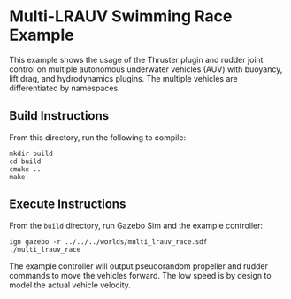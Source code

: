 # Multi-LRAUV Swimming Race Example

This example shows the usage of the Thruster plugin and rudder joint control on
multiple autonomous underwater vehicles (AUV) with buoyancy, lift drag, and
hydrodynamics plugins. The multiple vehicles are differentiated by namespaces.

## Build Instructions

From this directory, run the following to compile:

    mkdir build
    cd build
    cmake ..
    make

## Execute Instructions

From the `build` directory, run Gazebo Sim and the example controller:

    ign gazebo -r ../../../worlds/multi_lrauv_race.sdf
    ./multi_lrauv_race

The example controller will output pseudorandom propeller and rudder commands
to move the vehicles forward. The low speed is by design to model the actual
vehicle velocity.
